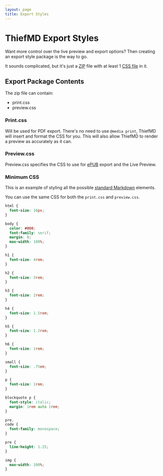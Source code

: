 ```yaml
---
layout: page
title: Export Styles
---
```


# ThiefMD Export Styles

Want more control over the live preview and export options? Then creating an export style package is the way to go.

It sounds complicated, but it's just a [ZIP](https://en.wikipedia.org/wiki/Zip_(file_format)) file with at least 1 [CSS file](https://en.wikipedia.org/wiki/CSS) in it.

## Export Package Contents

The zip file can contain:

* print.css
* preview.css

### Print.css

Will be used for PDF export. There's no need to use `@media print`, ThiefMD will insert and format the CSS for you. This will also allow ThiefMD to render a preview as accurately as it can.

### Preview.css

Preview.css specifies the CSS to use for [ePUB](https://en.wikipedia.org/wiki/EPUB) export and the Live Preview.

### Minimum CSS

This is an example of styling all the possible [standard Markdown](https://daringfireball.net/projects/markdown/syntax) elements.

You can use the same CSS for both the `print.css` and `preview.css`.

```css
html {
  font-size: 16px;
}

body {
  color: #000;
  font-family: serif;
  margin: 0;
  max-width: 100%;
}

h1 {
  font-size: 4rem;
}

h2 {
  font-size: 3rem;
}

h3 {
  font-size: 2rem;
}

h4 {
  font-size: 1.5rem;
}

h5 {
  font-size: 1.2rem;
}

h6 {
  font-size: 1rem;
}

small {
  font-size: .75em;
}

p {
  font-size: 1rem;
}

blockquote p {
  font-style: italic;
  margin: 1rem auto 1rem;
}

pre,
code {
  font-family: monospace;
}

pre {
  line-height: 1.25;
}

img {
  max-width: 100%;
}
```